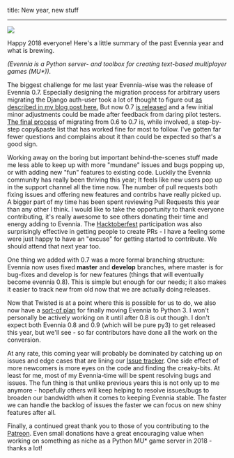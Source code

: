 title: New year, new stuff

---

[![](https://1.bp.blogspot.com/-Cos98gc1wVU/Wk9Qdu2v6pI/AAAAAAAAH3U/O29xABaYrPYxPT3xubw79li5zU-kj_HVACLcBGAs/s200/child-1539341_640.jpg)](https://1.bp.blogspot.com/-Cos98gc1wVU/Wk9Qdu2v6pI/AAAAAAAAH3U/O29xABaYrPYxPT3xubw79li5zU-kj_HVACLcBGAs/s1600/child-1539341_640.jpg)

Happy 2018 everyone! Here's a little summary of the past Evennia year and what is brewing.  
  
_(Evennia is a Python server- and toolbox for creating text-based multiplayer games (MU*))._  
  
The biggest challenge for me last year Evennia-wise was the release of Evennia 0.7. Especially designing the migration process for arbitrary users migrating the Django auth-user took a lot of thought to figure out [as described in my blog post here.](http://evennia.blogspot.se/2017/08/renaming-djangos-auth-user-and-app.html) But now 0.7 [is released](http://evennia.blogspot.se/2017/09/evennia-07-released.html) and a few initial minor adjustments could be made after feedback from daring pilot testers. [The final process](https://groups.google.com/forum/#!category-topic/evennia/evennia-news/0JYYNGY-NfE) of migrating from 0.6 to 0.7 is, while involved, a step-by-step copy&paste list that has worked fine for most to follow. I've gotten far fewer questions and complains about it than could be expected so that's a good sign.  
  
Working away on the boring but important behind-the-scenes stuff made me less able to keep up with more "mundane" issues and bugs popping up, or with adding new "fun" features to existing code. Luckily the Evennia community has really been thriving this year; It feels like new users pop up in the support channel all the time now. The number of pull requests both fixing issues and offering new features and contribs have really picked up. A bigger part of my time has been spent reviewing Pull Requests this year than any other I think. I would like to take the opportunity to thank everyone contributing, it's really awesome to see others donating their time and energy adding to Evennia. The [Hacktoberfest](http://evennia.blogspot.se/2017/10/evennia-in-hacktoberfest-2017.html) participation was also surprisingly effective in getting people to create PRs - I have a feeling some were just happy to have an "excuse" for getting started to contribute. We should attend that next year too.  
  
One thing we added with 0.7 was a more formal branching structure: Evennia now uses fixed **master** and **develop** branches, where master is for bug-fixes and develop is for new features (things that will eventually become evennia 0.8). This is simple but enough for our needs; it also makes it easier to track new from old now that we are actually doing releases.  
  
Now that Twisted is at a point where this is possible for us to do, we also now have a [sort-of plan](https://groups.google.com/forum/#!category-topic/evennia/evennia-news/GbLh1GF-ZaY) for finally moving Evennia to Python 3. I won't personally be actively working on it until after 0.8 is out though. I don't expect both Evennia 0.8 and 0.9 (which will be pure py3) to get released this year, but we'll see - so far contributors have done all the work on the conversion.  
  
At any rate, this coming year will probably be dominated by catching up on issues and edge cases that are lining our [Issue tracker](https://github.com/evennia/evennia/issues). One side effect of more newcomers is more eyes on the code and finding the creaky-bits. At least for me, most of my Evennia-time will be spent resolving bugs and issues. The fun thing is that unlike previous years this is not only up to me anymore - hopefully others will keep helping to resolve issues/bugs to broaden our bandwidth when it comes to keeping Evennia stable. The faster we can handle the backlog of issues the faster we can focus on new shiny features after all.  
  
Finally, a continued great thank you to those of you contributing to the [Patreon](https://www.patreon.com/griatch). Even small donations have a great encouraging value when working on something as niche as a Python MU* game server in 2018 - thanks a lot!